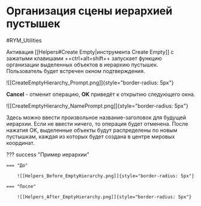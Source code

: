 # Организация сцены иерархией пустышек

#RYM_Utilities

Активация [[Helpers#Create Empty|инструмента Create Empty]] с зажатыми клавишами ++ctrl+alt+shift++ запускает функцию организации выделенных объектов в иерархию пустышек. Пользователь будет встречен окном подтверждения.

![[CreateEmptyHierarchy_Prompt.png]]{style="border-radius: 5px"}

**Cancel** - отменит операцию, **OK** приведёт к открытию следующего окна.

![[CreateEmptyHierarchy_NamePrompt.png]]{style="border-radius: 5px"}
 
 Здесь можно ввести произвольное название-заголовок для будущей иерархии. Если не ввести ничего, то операция будет отменена. После нажатия OK, выделенные объекты будут распределены по новым пустышкам, каждая из которых будет создана в центре мировых координат.

??? success "Пример иерархии"

    === "До"
    
        ![[Helpers_Before_EmptyHierarchy.png]]{style="border-radius: 5px"}
    
    === "После"
    
        ![[Helpers_After_EmptyHierarchy.png]]{style="border-radius: 5px"}
       